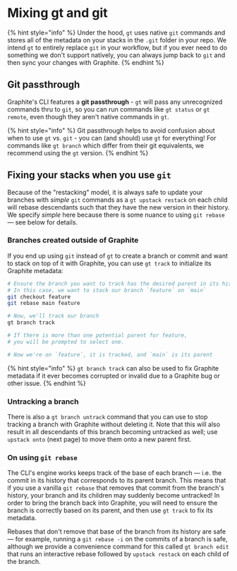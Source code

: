 # Mixing gt and git

{% hint style="info" %}
Under the hood, `gt` uses native `git` commands and stores all of the metadata on your stacks in the `.git` folder in your repo. We intend `gt` to entirely replace `git` in your workflow, but if you ever need to do something we don't support natively, you can always jump back to `git` and then sync your changes with Graphite.
{% endhint %}

## Git passthrough

Graphite's CLI features a **git passthrough** - `gt` will pass any unrecognized commands thru to `git`, so you can run commands like `gt status` or `gt remote`, even though they aren't native commands in `gt`.

{% hint style="info" %}
Git passthrough helps to avoid confusion about when to use `gt` vs. `git` - you can (and should) use `gt` for everything! For commands like `gt branch` which differ from their git equivalents, we recommend using the `gt` version.
{% endhint %}

## Fixing your stacks when you use `git`

Because of the "restacking" model, it is always safe to update your branches with _simple_ `git` commands as a `gt upstack restack` on each child will rebase descendants such that they have the new version in their history.  We specify _simple_ here because there is some nuance to using `git rebase` — see below for details.

### Branches created outside of Graphite

If you end up using `git` instead of `gt` to create a branch or commit and want to stack on top of it with Graphite, you can use `gt track` to initialize its Graphite metadata:

```bash
# Ensure the branch you want to track has the desired parent in its history
# In this case, we want to stack our branch `feature` on `main`
git checkout feature
git rebase main feature

# Now, we'll track our branch
gt branch track

# If there is more than one potential parent for feature,
# you will be prompted to select one.

# Now we're on `feature`, it is tracked, and `main` is its parent
```

{% hint style="info" %}
`gt branch track` can also be used to fix Graphite metadata if it ever becomes corrupted or invalid due to a Graphite bug or other issue.
{% endhint %}

### Untracking a branch

There is also a `gt branch untrack` command that you can use to stop tracking a branch with Graphite without deleting it.  Note that this will also result in all descendants of this branch becoming untracked as well; use `upstack onto` (next page) to move them onto a new parent first.

### On using `git rebase`

The CLI's engine works keeps track of the base of each branch — i.e. the commit in its history that corresponds to its parent branch.  This means that if you use a vanilla `git rebase` that removes that commit from the branch's history, your branch and its children may suddenly become untracked! In order to bring the branch back into Graphite, you will need to ensure the branch is correctly based on its parent, and then use `gt track` to fix its metadata.

Rebases that don't remove that base of the branch from its history are safe — for example, running a `git rebase -i` on the commits of a branch is safe, although we provide a convenience command for this called `gt branch edit` that runs an interactive rebase followed by `upstack restack` on each child of the branch.



